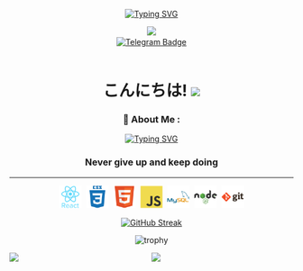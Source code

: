 <div align="center">
  
[![Typing SVG](https://readme-typing-svg.demolab.com?font=Jacquard+12&size=42&duration=3000&pause=500&color=765898&center=true&repeat=false&width=435&lines=Apsel)](https://git.io/typing-svg)
  
<div id="header" align="center">
  <img src="https://media2.giphy.com/media/v1.Y2lkPTc5MGI3NjExaTJ0aGJpdmpkMG40eno1ejZodXpmc3NrNHJ5eHE3YjBheW1pcjZtcCZlcD12MV9pbnRlcm5hbF9naWZfYnlfaWQmY3Q9Zw/Gf1RA1jNSpbbuDE40m/giphy.gif" width="400"/>
</div>

<div id="badges">
  <a href="https://t.me/bootsudoroot">
    <img src="https://img.shields.io/badge/t.me-blue?style=for-the-badge&logo=telegram&logoColor=white" alt="Telegram Badge"/>
  </a>
</div>

<img src="https://komarev.com/ghpvc/?username=frek666&style=flat-square&color=blue" alt=""/>

<h1>
 こんにちは!
  <img src="https://media.giphy.com/media/hvRJCLFzcasrR4ia7z/giphy.gif" width="25px"/>
</h1>


### 	:robot: About Me :

[![Typing SVG](https://readme-typing-svg.demolab.com?font=Jacquard+12&size=42&duration=3000&pause=500&color=765898&center=true&width=435&lines=developer;designer;artist;musician)](https://git.io/typing-svg)

###    Never give up and keep doing
---
<div>
  <img src="https://github.com/devicons/devicon/blob/master/icons/react/react-original-wordmark.svg" title="React" alt="React" width="40" height="40"/>&nbsp;
  <img src="https://github.com/devicons/devicon/blob/master/icons/css3/css3-plain-wordmark.svg"  title="CSS3" alt="CSS" width="40" height="40"/>&nbsp;
  <img src="https://github.com/devicons/devicon/blob/master/icons/html5/html5-original.svg" title="HTML5" alt="HTML" width="40" height="40"/>&nbsp;
  <img src="https://github.com/devicons/devicon/blob/master/icons/javascript/javascript-original.svg" title="JavaScript" alt="JavaScript" width="40" height="40"/>&nbsp;
  <img src="https://github.com/devicons/devicon/blob/master/icons/mysql/mysql-original-wordmark.svg" title="MySQL"  alt="MySQL" width="40" height="40"/>&nbsp;
  <img src="https://github.com/devicons/devicon/blob/master/icons/nodejs/nodejs-original-wordmark.svg" title="NodeJS" alt="NodeJS" width="40" height="40"/>&nbsp;
  <img src="https://github.com/devicons/devicon/blob/master/icons/git/git-original-wordmark.svg" title="Git" **alt="Git" width="40" height="40"/>
</div>

[![GitHub Streak](http://github-readme-streak-stats.herokuapp.com?user=frek666&theme=dark&background=000000)](https://git.io/streak-stats)

![trophy](https://github-profile-trophy.vercel.app/?username=frek666&column=3&margin-w=15&margin-h=15)

<div>
  <img height="170" align="left" src="https://github-readme-stats.vercel.app/api?username=frek666&count_private=true&include_all_commits=true" />
  <img src="https://github-readme-stats.vercel.app/api/top-langs/?username=frek666&layout=compact" />
</div>
